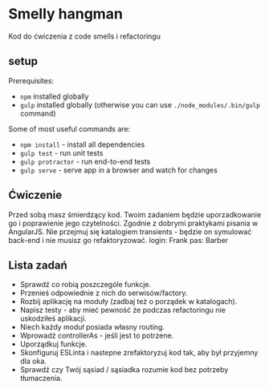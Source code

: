 Smelly hangman
================

Kod do ćwiczenia z code smells i refactoringu

setup
-----

Prerequisites:

* `npm` installed globally
* `gulp` installed globally (otherwise you can use `./node_modules/.bin/gulp` command)

Some of most useful commands are:

* `npm install` - install all dependencies
* `gulp test` - run unit tests
* `gulp protractor` - run end-to-end tests
* `gulp serve` - serve app in a browser and watch for changes

Ćwiczenie
-----

Przed sobą masz śmierdzący kod. Twoim zadaniem będzie uporzadkowanie go i poprawienie jego czytelności.
Zgodnie z dobrymi praktykami pisania w AngularJS.
Nie przejmuj się katalogiem transients - będzie on symulować back-end i nie musisz go refaktoryzować.
login: Frank pas: Barber

Lista zadań
-----------

* Sprawdź co robią poszczególe funkcje.
* Przenieś odpowiednie z nich do serwisów/factory.
* Rozbij aplikację na moduły (zadbaj też o porządek w katalogach).
* Napisz testy - aby mieć pewność że podczas refactoringu nie uskodziłeś aplikacji.
* Niech każdy moduł posiada własny routing.
* Wprowadź controllerAs - jeśli jest to potrzene.
* Uporządkuj funkcje.
* Skonfiguruj ESLinta i nastepne zrefaktoryzuj kod tak, aby był przyjemny dla oka.
* Sprawdź czy Twój sąsiad / sąsiadka rozumie kod bez potrzeby tłumaczenia.



